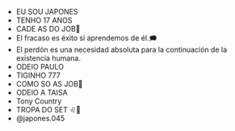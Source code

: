 - EU SOU JAPONES
- TENHO 17 ANOS
- CADE AS DO JOB🔞
- El fracaso es éxito si aprendemos de él.🗯️
- El perdón es una necesidad absoluta para la continuación de la existencia humana.
- ODEIO PAULO
- TIGINHO 777
- COMO SO AS JOB🔞
- ODEIO A TAISA
- Tony Country
- TROPA DO SET ♌🔞
- @japones.045
